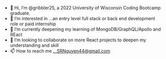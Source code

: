 - 👋 Hi, I’m @gribbler25, a 2022 University of Wisconsin Coding Bootcamp graduate.
- 👀 I’m interested in ...an entry level full stack or back end development role or paid internship
- 🌱 I’m currently deepening my learning of MongoDB/GraphQL/Apollo and REact
- 💞️ I’m looking to collaborate on more React projects to deepen my understanding and skill
- 📫 How to reach me ...SRNguyen44@gmail.com

<!---
gribbler25/gribbler25 is a ✨ special ✨ repository because its `README.md` (this file) appears on your GitHub profile.
You can click the Preview link to take a look at your changes.
--->

